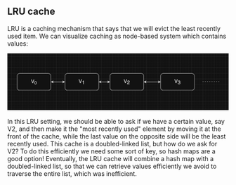 ## LRU cache

LRU is a caching mechanism that says that we will evict the least recently used item. We can visualize caching as node-based system which contains values:

![](../public/LRU-cache.png)

In this LRU setting, we should be able to ask if we have a certain value, say V2, and then make it the "most recently used" element by moving it at the front of the cache, while the last value on the opposite side will be the least recently used. This cache is a doubled-linked list, but how do we ask for V2? To do this efficiently we need some sort of key, so hash maps are a good option! Eventually, the LRU cache will combine a hash map with a doubled-linked list, so that we can retrieve values efficiently we avoid to traverse the entire list, which was inefficient.

